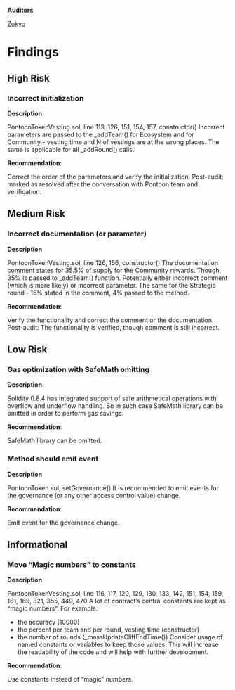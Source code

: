 **Auditors**

[Zokyo](https://x.com/zokyo_io)

# Findings


## High Risk

### Incorrect initialization

**Description**

PontoonTokenVesting.sol, line 113, 126, 151, 154, 157, constructor()
Incorrect parameters are passed to the _addTeam() for Ecosystem and for Community -
vesting time and N of vestings are at the wrong places.
The same is applicable for all _addRound() calls.

**Recommendation**:

Correct the order of the parameters and verify the initialization.
Post-audit: marked as resolved after the conversation with Pontoon team and verification.

## Medium Risk

### Incorrect documentation (or parameter)

**Description**

PontoonTokenVesting.sol, line 126, 156, constructor()
The documentation comment states for 35.5% of supply for the Community rewards. Though,
35% is passed to _addTeam() function.
Potentially either incorrect comment (which is more likely) or incorrect parameter.
The same for the Strategic round - 15% stated in the comment, 4% passed to the method.

**Recommendation**: 

Verify the functionality and correct the comment or the documentation.
Post-audit: The functionality is verified, though comment is still incorrect.

## Low Risk

### Gas optimization with SafeMath omitting

**Description**


Solidity 0.8.4 has integrated support of safe arithmetical operations with overflow and
underflow handling. So in such case SafeMath library can be omitted in order to perform gas
savings.

**Recommendation**:

SafeMath library can be omitted.

### Method should emit event

**Description**

PontoonToken.sol, setGovernance()
It is recommended to emit events for the governance (or any other access control value)
change.

**Recommendation**:

Emit event for the governance change.

## Informational

### Move “Magic numbers” to constants

**Description**

PontoonTokenVesting.sol, line 116, 117, 120, 129, 130, 133, 142, 151, 154, 159, 161, 169, 321,
355, 449, 470
A lot of contract’s central constants are kept as “magic numbers”. For example:
- the accuracy (10000)
- the percent per team and per round, vesting time (constructor)
- the number of rounds (_massUpdateCliffEndTime())
Consider usage of named constants or variables to keep those values. This will increase the
readability of the code and will help with further development.

**Recommendation**:

Use constants instead of “magic” numbers.
